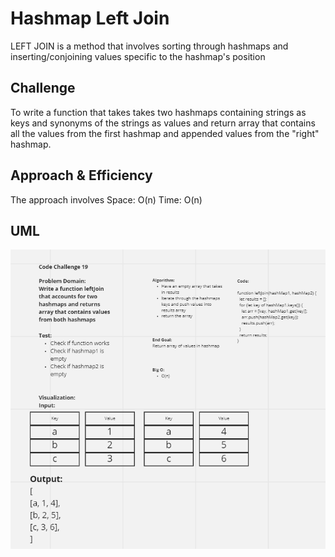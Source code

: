 # Hashmap Left Join
LEFT JOIN is a method that involves sorting through hashmaps and inserting/conjoining values specific to the hashmap's position

## Challenge
To write a function that takes takes two hashmaps containing strings as keys and synonyms of the strings as values and return array that contains all the values from the first hashmap and appended values from the "right" hashmap.

## Approach & Efficiency
The approach involves
Space: O(n)
Time: O(n)

## UML
![Code Challenge 33](Screenshots/CodeChallenge33.png)